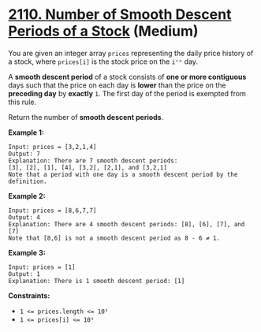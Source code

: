 # [2110. Number of Smooth Descent Periods of a Stock][link] (Medium)

[link]: https://leetcode.com/problems/number-of-smooth-descent-periods-of-a-stock/

You are given an integer array `prices` representing the daily price history of a stock, where
`prices[i]` is the stock price on the `iᵗʰ` day.

A **smooth descent period** of a stock consists of **one or more contiguous** days such that the
price on each day is **lower** than the price on the **preceding day** by **exactly** `1`. The first
day of the period is exempted from this rule.

Return the number of **smooth descent periods**.

**Example 1:**

```
Input: prices = [3,2,1,4]
Output: 7
Explanation: There are 7 smooth descent periods:
[3], [2], [1], [4], [3,2], [2,1], and [3,2,1]
Note that a period with one day is a smooth descent period by the definition.
```

**Example 2:**

```
Input: prices = [8,6,7,7]
Output: 4
Explanation: There are 4 smooth descent periods: [8], [6], [7], and [7]
Note that [8,6] is not a smooth descent period as 8 - 6 ≠ 1.
```

**Example 3:**

```
Input: prices = [1]
Output: 1
Explanation: There is 1 smooth descent period: [1]
```

**Constraints:**

- `1 <= prices.length <= 10⁵`
- `1 <= prices[i] <= 10⁵`
